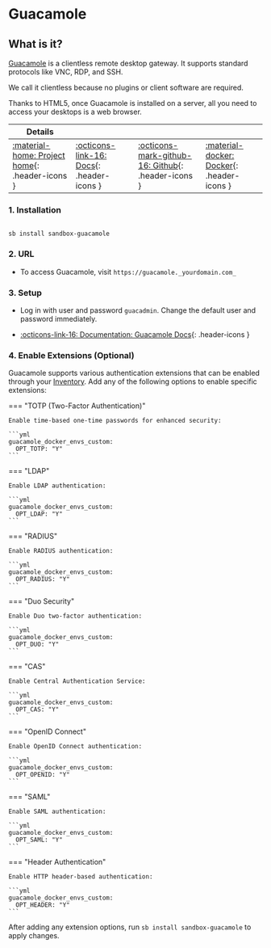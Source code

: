 # Guacamole

## What is it?

[Guacamole](https://guacamole.apache.org/) is a clientless remote desktop gateway. It supports standard protocols like VNC, RDP, and SSH.

We call it clientless because no plugins or client software are required.

Thanks to HTML5, once Guacamole is installed on a server, all you need to access your desktops is a web browser.

| Details     |             |             |             |
|-------------|-------------|-------------|-------------|
| [:material-home: Project home](https://guacamole.apache.org/){: .header-icons } | [:octicons-link-16: Docs](https://guacamole.apache.org/doc/gug/){: .header-icons } | [:octicons-mark-github-16: Github](https://www.github.com/jason-bean/docker-guacamole){: .header-icons } | [:material-docker: Docker](https://hub.docker.com/r/jasonbean/guacamole){: .header-icons }|

### 1. Installation

``` shell

sb install sandbox-guacamole

```

### 2. URL

- To access Guacamole, visit `https://guacamole._yourdomain.com_`

### 3. Setup

- Log in with user and password `guacadmin`. Change the default user and password immediately.

- [:octicons-link-16: Documentation: Guacamole Docs](https://guacamole.apache.org/doc/gug/){: .header-icons }

### 4. Enable Extensions (Optional)

Guacamole supports various authentication extensions that can be enabled through your [Inventory](https://docs.saltbox.dev/saltbox/inventory/). Add any of the following options to enable specific extensions:

=== "TOTP (Two-Factor Authentication)"

    Enable time-based one-time passwords for enhanced security:

    ```yml
    guacamole_docker_envs_custom:
      OPT_TOTP: "Y"
    ```

=== "LDAP"

    Enable LDAP authentication:

    ```yml
    guacamole_docker_envs_custom:
      OPT_LDAP: "Y"
    ```

=== "RADIUS"

    Enable RADIUS authentication:

    ```yml
    guacamole_docker_envs_custom:
      OPT_RADIUS: "Y"
    ```

=== "Duo Security"

    Enable Duo two-factor authentication:

    ```yml
    guacamole_docker_envs_custom:
      OPT_DUO: "Y"
    ```

=== "CAS"

    Enable Central Authentication Service:

    ```yml
    guacamole_docker_envs_custom:
      OPT_CAS: "Y"
    ```

=== "OpenID Connect"

    Enable OpenID Connect authentication:

    ```yml
    guacamole_docker_envs_custom:
      OPT_OPENID: "Y"
    ```

=== "SAML"

    Enable SAML authentication:

    ```yml
    guacamole_docker_envs_custom:
      OPT_SAML: "Y"
    ```

=== "Header Authentication"

    Enable HTTP header-based authentication:

    ```yml
    guacamole_docker_envs_custom:
      OPT_HEADER: "Y"
    ```

After adding any extension options, run `sb install sandbox-guacamole` to apply changes.
